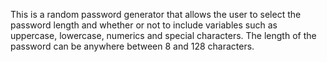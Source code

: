 This is a random password generator that allows the user to select the password length and whether or not to include variables such as uppercase, lowercase, numerics and special characters. The length of the password can be anywhere between 8 and 128 characters. 